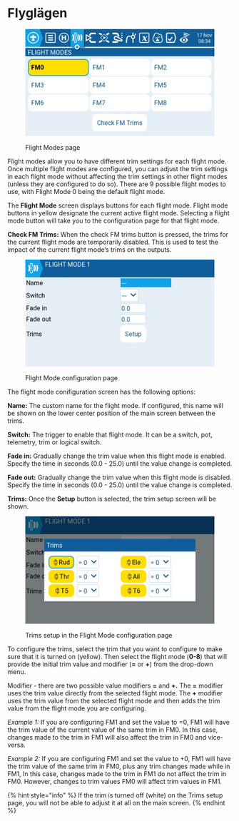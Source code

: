 # Flyglägen

<figure><img src="../../../.gitbook/assets/FM1.jpg" alt=""><figcaption><p>Flight Modes page</p></figcaption></figure>

Flight modes allow you to have different trim settings for each flight mode. Once multiple flight modes are configured, you can adjust the trim settings in each flight mode without affecting the trim settings in other flight modes (unless they are configured to do so). There are 9 possible flight modes to use, with Flight Mode 0 being the default flight mode.

The **Flight Mode** screen displays buttons for each flight mode. Flight mode buttons in yellow designate the current active flight mode. Selecting a flight mode button will take you to the configuration page for that flight mode.

**Check FM Trims:** When the check FM trims button is pressed, the trims for the current flight mode are temporarily disabled. This is used to test the impact of the current flight mode’s trims on the outputs.

<figure><img src="../../../.gitbook/assets/FM2.jpg" alt=""><figcaption><p>Flight Mode configuration page</p></figcaption></figure>

The flight mode conifiguration screen has the following options:

**Name:** The custom name for the flight mode. If configured, this name will be shown on the lower center position of the main screen between the trims.

**Switch:** The trigger to enable that flight mode. It can be a switch, pot, telemetry, trim or logical switch.

**Fade in:** Gradually change the trim value when this flight mode is enabled. Specify the time in seconds (0.0 - 25.0) until the value change is completed.

**Fade out:** Gradually change the trim value when this flight mode is disabled. Specify the time in seconds (0.0 - 25.0) until the value change is completed.

**Trims:** Once the **Setup** button is selected, the trim setup screen will be shown.

<figure><img src="../../../.gitbook/assets/FM3.jpg" alt=""><figcaption><p>Trims setup in the Flight Mode configuration page</p></figcaption></figure>

To configure the trims, select the trim that you want to configure to make sure that it is turned on (yellow). Then select the flight mode (**0-8**) that will provide the initial trim value and modifier (**=** or **+**) from the drop-down menu.

Modifier - there are two possible value modifiers **=** and **+.** The **=** modifier uses the trim value directly from the selected flight mode. The **+** modifier uses the trim value from the selected flight mode and then adds the trim value from the flight mode you are configuring.

_Example 1:_ If you are configuring FM1 and set the value to =0, FM1 will have the trim value of the current value of the same trim in FM0. In this case, changes made to the trim in FM1 will also affect the trim in FM0 and vice-versa.

_Example 2:_ If you are configuring FM1 and set the value to +0, FM1 will have the trim value of the same trim in FM0, plus any trim changes made while in FM1, In this case, changes made to the trim in FM1 do not affect the trim in FM0. However, changes to trim values FM0 will affect trim values in FM1.

{% hint style="info" %}
If the trim is turned off (white) on the Trims setup page, you will not be able to adjust it at all on the main screen.
{% endhint %}
